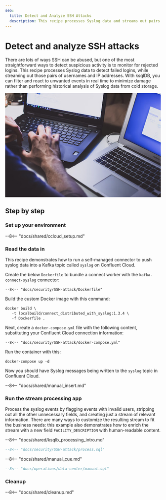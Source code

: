 ```yaml
---
seo:
  title: Detect and Analyze SSH Attacks
  description: This recipe processes Syslog data and streams out pairs of usernames and IP addresses from failed login attempts.
---
```


# Detect and analyze SSH attacks

There are lots of ways SSH can be abused, but one of the most straightforward ways to detect suspicious activity is to monitor for rejected logins. This recipe processes Syslog data to detect failed logins, while streaming out those pairs of usernames and IP addresses. With ksqlDB, you can filter and react to unwanted events in real time to minimize damage rather than performing historical analysis of Syslog data from cold storage.

![SSH-attack](../../img/ssh-attack.jpg)

## Step by step

### Set up your environment

--8<-- "docs/shared/ccloud_setup.md"

### Read the data in

This recipe demonstrates how to run a self-managed connector to push syslog data into a Kafka topic called `syslog` on Confluent Cloud.

Create the below `Dockerfile` to bundle a connect worker with the `kafka-connect-syslog` connector:

```text
--8<-- "docs/security/SSH-attack/Dockerfile"
```

Build the custom Docker image with this command:

```
docker build \
   -t localbuild/connect_distributed_with_syslog:1.3.4 \
   -f Dockerfile .
```

Next, create a `docker-compose.yml` file with the following content, substituting your Confluent Cloud connection information:

```text
--8<-- "docs/security/SSH-attack/docker-compose.yml"
```

Run the container with this:

```
docker-compose up -d
```

Now you should have Syslog messages being written to the `syslog` topic in Confluent Cloud.

--8<-- "docs/shared/manual_insert.md"

### Run the stream processing app

Process the syslog events by flagging events with invalid users, stripping out all the other unnecessary fields, and creating just a stream of relevant information. There are many ways to customize the resulting stream to fit the business needs: this example also demonstrates how to enrich the stream with a new field `FACILITY_DESCRIPTION` with human-readable content.

--8<-- "docs/shared/ksqlb_processing_intro.md"

```sql
--8<-- "docs/security/SSH-attack/process.sql"
```

--8<-- "docs/shared/manual_cue.md"

```sql
--8<-- "docs/operations/data-center/manual.sql"
```

### Cleanup

--8<-- "docs/shared/cleanup.md"

